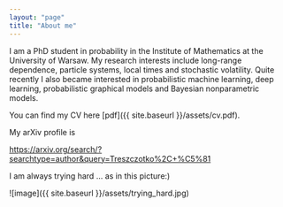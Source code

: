```yaml
---
layout: "page"
title: "About me"
---
```

I am a PhD student in probability in the Institute of Mathematics at the University of Warsaw. My research interests include long-range dependence, particle systems, local times and  stochastic volatility. Quite recently I also became interested in
probabilistic machine learning, deep learning, probabilistic graphical models and Bayesian nonparametric models.

You can find my CV here [pdf]({{ site.baseurl }}/assets/cv.pdf).

My arXiv profile is

<https://arxiv.org/search/?searchtype=author&query=Treszczotko%2C+%C5%81>

I am always trying hard ... as in this picture:)

![image]({{ site.baseurl }}/assets/trying_hard.jpg)

